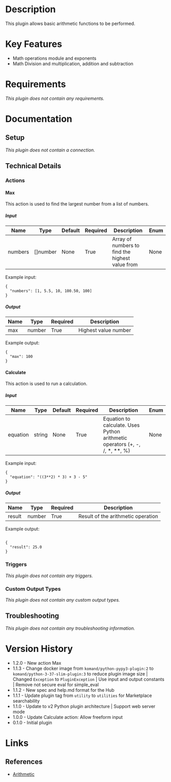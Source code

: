 # Description

This plugin allows basic arithmetic functions to be performed.

# Key Features

* Math operations module and exponents
* Math Division and multiplication, addition and subtraction

# Requirements

_This plugin does not contain any requirements._

# Documentation

## Setup

_This plugin does not contain a connection._

## Technical Details

### Actions

#### Max

This action is used to find the largest number from a list of numbers.

##### Input

|Name|Type|Default|Required|Description|Enum|
|----|----|-------|--------|-----------|----|
|numbers|[]number|None|True|Array of numbers to find the highest value from|None|

Example input:

```
{
  "numbers": [1, 5.5, 10, 100.50, 100]
}
```

##### Output

|Name|Type|Required|Description|
|----|----|--------|-----------|
|max|number|True|Highest value number|

Example output:

```
{
  "max": 100
}
```

#### Calculate

This action is used to run a calculation.

##### Input

|Name|Type|Default|Required|Description|Enum|
|----|----|-------|--------|-----------|----|
|equation|string|None|True|Equation to calculate. Uses Python arithmetic operators (+, -, /, *, **, %)|None|

Example input:

```
{
  "equation": "((3**2) * 3) + 3 - 5"
}
```

##### Output

|Name|Type|Required|Description|
|----|----|--------|-----------|
|result|number|True|Result of the arithmetic operation|

Example output:

```

{
  "result": 25.0
}

```

### Triggers

_This plugin does not contain any triggers._

### Custom Output Types

_This plugin does not contain any custom output types._

## Troubleshooting

_This plugin does not contain any troubleshooting information._

# Version History

* 1.2.0 - New action Max
* 1.1.3 - Change docker image from `komand/python-pypy3-plugin:2` to `komand/python-3-37-slim-plugin:3` to reduce plugin image size | Changed `Exception` to `PluginException` | Use input and output constants | Remove not secure eval for simple_eval
* 1.1.2 - New spec and help.md format for the Hub
* 1.1.1 - Update plugin tag from `utility` to `utilities` for Marketplace searchability
* 1.1.0 - Update to v2 Python plugin architecture | Support web server mode
* 1.0.0 - Update Calculate action: Allow freeform input
* 0.1.0 - Initial plugin

# Links

## References

* [Arithmetic](https://en.wikipedia.org/wiki/Arithmetic)

